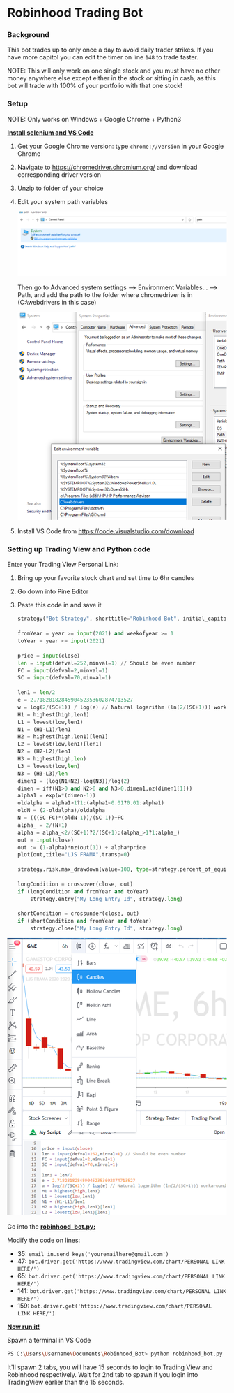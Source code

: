 # Robinhood Trading Bot

### Background

This bot trades up to only once a day to avoid daily trader strikes. If you have more capitol you can edit the timer on line `148` to trade faster. 

NOTE: This will only work on one single stock and you must have no other money anywhere else except either in the stock or sitting in cash, as this bot will trade with 100% of your portfolio with that one stock!

### Setup

NOTE: Only works on Windows + Google Chrome + Python3

**<u>Install selenium and VS Code</u>**

1. Get your Google Chrome version: type `chrome://version` in your Google Chrome

2. Navigate to https://chromedriver.chromium.org/ and download corresponding driver version

3. Unzip to folder of your choice

4. Edit your system path variables

   ![path_var](../screenshots/path_var.png)

   Then go to Advanced system settings --> Environment Variables... --> Path, and add the path to the folder where chromedriver is in (C:\webdrivers  in this case)

   ![path_var2](../screenshots/path_var2.png)

5. Install VS Code from https://code.visualstudio.com/download





### Setting up Trading View and Python code

Enter your Trading View Personal Link:

1. Bring up your favorite stock chart and set time to 6hr candles

2. Go down into Pine Editor

3. Paste this code in and save it

   ```python
   strategy("Bot Strategy", shorttitle="Robinhood Bot", initial_capital=3000, overlay=true,currency='USD', default_qty_type=strategy.percent_of_equity, default_qty_value=100, commission_type= strategy.commission.percent, commission_value= 0.0, calc_on_order_fills=true)
   
   fromYear = year >= input(2021) and weekofyear >= 1
   toYear = year <= input(2021)
   
   price = input(close)
   len = input(defval=252,minval=1) // Should be even number
   FC = input(defval=2,minval=1)
   SC = input(defval=70,minval=1)
   
   len1 = len/2
   e = 2.7182818284590452353602874713527
   w = log(2/(SC+1)) / log(e) // Natural logarithm (ln(2/(SC+1))) workaround
   H1 = highest(high,len1)
   L1 = lowest(low,len1)
   N1 = (H1-L1)/len1
   H2 = highest(high,len1)[len1]
   L2 = lowest(low,len1)[len1]
   N2 = (H2-L2)/len1
   H3 = highest(high,len)
   L3 = lowest(low,len)
   N3 = (H3-L3)/len
   dimen1 = (log(N1+N2)-log(N3))/log(2)
   dimen = iff(N1>0 and N2>0 and N3>0,dimen1,nz(dimen1[1]))
   alpha1 = exp(w*(dimen-1))
   oldalpha = alpha1>1?1:(alpha1<0.01?0.01:alpha1)
   oldN = (2-oldalpha)/oldalpha
   N = (((SC-FC)*(oldN-1))/(SC-1))+FC
   alpha_ = 2/(N+1)
   alpha = alpha_<2/(SC+1)?2/(SC+1):(alpha_>1?1:alpha_)
   out = input(close)
   out := (1-alpha)*nz(out[1]) + alpha*price
   plot(out,title="LJS FRAMA",transp=0)
   
   strategy.risk.max_drawdown(value=100, type=strategy.percent_of_equity)
       
   longCondition = crossover(close, out)
   if (longCondition and fromYear and toYear)
       strategy.entry("My Long Entry Id", strategy.long)
   
   shortCondition = crossunder(close, out)
   if (shortCondition and fromYear and toYear)
       strategy.close("My Long Entry Id", strategy.long)
   ```

![tv](../screenshots/tv.png)

Go into the **<u>robinhood_bot.py:</u>**

Modify the code on lines:

- 35: `email_in.send_keys('youremailhere@gmail.com')`
- 47: `bot.driver.get('https://www.tradingview.com/chart/PERSONAL LINK HERE/')`
- 65: `bot.driver.get('https://www.tradingview.com/chart/PERSONAL LINK HERE/')`
- 141:  `bot.driver.get('https://www.tradingview.com/chart/PERSONAL LINK HERE/')`
- 159:  `bot.driver.get('https://www.tradingview.com/chart/PERSONAL LINK HERE/')`



**<u>Now run it!</u>**

Spawn a terminal in VS Code

```bash
PS C:\Users\Username\Documents\Robinhood_Bot> python robinhood_bot.py 
```

It'll spawn 2 tabs, you will have 15 seconds to login to Trading View and Robinhood respectively. Wait for 2nd tab to spawn if you login into TradingView earlier than the 15 seconds.